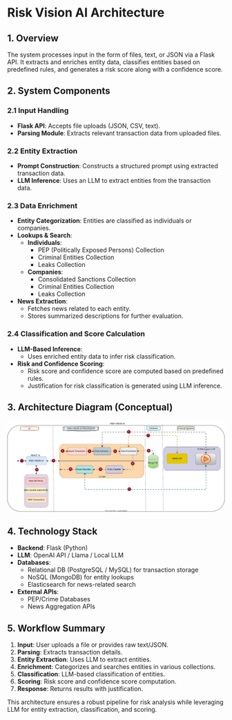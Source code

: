 # Risk Vision AI Architecture

## 1. Overview
The system processes input in the form of files, text, or JSON via a Flask API. It extracts and enriches entity data, classifies entities based on predefined rules, and generates a risk score along with a confidence score.

## 2. System Components

### 2.1 Input Handling
- **Flask API**: Accepts file uploads (JSON, CSV, text).
- **Parsing Module**: Extracts relevant transaction data from uploaded files.

### 2.2 Entity Extraction
- **Prompt Construction**: Constructs a structured prompt using extracted transaction data.
- **LLM Inference**: Uses an LLM to extract entities from the transaction data.

### 2.3 Data Enrichment
- **Entity Categorization**: Entities are classified as individuals or companies.
- **Lookups & Search**:
  - **Individuals**:
    - PEP (Politically Exposed Persons) Collection
    - Criminal Entities Collection
    - Leaks Collection
  - **Companies**:
    - Consolidated Sanctions Collection
    - Criminal Entities Collection
    - Leaks Collection
- **News Extraction**:
  - Fetches news related to each entity.
  - Stores summarized descriptions for further evaluation.

### 2.4 Classification and Score Calculation
- **LLM-Based Inference**:
  - Uses enriched entity data to infer risk classification.
- **Risk and Confidence Scoring**:
  - Risk score and confidence score are computed based on predefined rules.
  - Justification for risk classification is generated using LLM inference.

## 3. Architecture Diagram (Conceptual)

![Alt text](RiskVisionAI.svg)


## 4. Technology Stack
- **Backend**: Flask (Python)
- **LLM**: OpenAI API / Llama / Local LLM
- **Databases**:
  - Relational DB (PostgreSQL / MySQL) for transaction storage
  - NoSQL (MongoDB) for entity lookups
  - Elasticsearch for news-related search
- **External APIs**:
  - PEP/Crime Databases
  - News Aggregation APIs
  
## 5. Workflow Summary
1. **Input**: User uploads a file or provides raw text/JSON.
2. **Parsing**: Extracts transaction details.
3. **Entity Extraction**: Uses LLM to extract entities.
4. **Enrichment**: Categorizes and searches entities in various collections.
5. **Classification**: LLM-based classification of entities.
6. **Scoring**: Risk score and confidence score computation.
7. **Response**: Returns results with justification.

This architecture ensures a robust pipeline for risk analysis while leveraging LLM for entity extraction, classification, and scoring.
